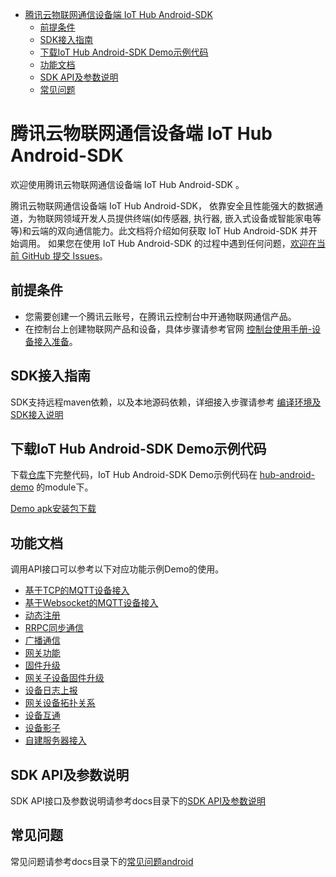 * [腾讯云物联网通信设备端 IoT Hub Android-SDK](#腾讯云物联网通信设备端-IoT-Hub-Android-SDK)
  * [前提条件](#前提条件)
  * [SDK接入指南](#SDK接入指南)
  * [下载IoT Hub Android-SDK Demo示例代码](#下载IoT-Hub-Android-SDK-Demo示例代码)
  * [功能文档](#功能文档)
  * [SDK API及参数说明](#SDK-API及参数说明)
  * [常见问题](#常见问题)

# 腾讯云物联网通信设备端 IoT Hub Android-SDK
欢迎使用腾讯云物联网通信设备端 IoT Hub Android-SDK 。

腾讯云物联网通信设备端 IoT Hub Android-SDK， 依靠安全且性能强大的数据通道，为物联网领域开发人员提供终端(如传感器, 执行器, 嵌入式设备或智能家电等等)和云端的双向通信能力。此文档将介绍如何获取 IoT Hub Android-SDK 并开始调用。 如果您在使用 IoT Hub Android-SDK 的过程中遇到任何问题，[欢迎在当前 GitHub 提交 Issues](https://github.com/tencentyun/iot-device-java/issues/new)。

## 前提条件
* 您需要创建一个腾讯云账号，在腾讯云控制台中开通物联网通信产品。
* 在控制台上创建物联网产品和设备，具体步骤请参考官网 [控制台使用手册-设备接入准备](https://cloud.tencent.com/document/product/634/14442)。

## SDK接入指南
SDK支持远程maven依赖，以及本地源码依赖，详细接入步骤请参考 [编译环境及SDK接入说明](docs/编译环境及SDK接入说明.md)

## 下载IoT Hub Android-SDK Demo示例代码
下载[仓库](../..)下完整代码，IoT Hub Android-SDK Demo示例代码在 [hub-android-demo](../hub-android-demo) 的module下。

[Demo apk安装包下载](https://github.com/tencentyun/iot-device-android/wiki/下载安装)

## 功能文档
调用API接口可以参考以下对应功能示例Demo的使用。

* [基于TCP的MQTT设备接入](docs/基于TCP的MQTT设备接入.md)
* [基于Websocket的MQTT设备接入](docs/基于Websocket的MQTT设备接入.md)
* [动态注册](docs/动态注册.md)
* [RRPC同步通信](docs/RRPC同步通信.md)
* [广播通信](docs/广播通信.md)
* [网关功能](docs/网关功能.md)
* [固件升级](docs/固件升级.md)
* [网关子设备固件升级](docs/网关子设备固件升级.md)
* [设备日志上报](docs/设备日志上报.md)
* [网关设备拓扑关系](docs/网关设备拓扑关系.md)
* [设备互通](docs/设备互通.md)
* [设备影子](docs/设备影子.md)
* [自建服务器接入](../hub-device-java/docs/自建服务器接入.md)

## SDK API及参数说明
SDK API接口及参数说明请参考docs目录下的[SDK API及参数说明](docs/SDK%20API及参数说明.md)

## 常见问题
常见问题请参考docs目录下的[常见问题android](docs/常见问题android.md)
